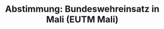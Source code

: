 ---
abstimmung:
  abstimmung: 4
  bundestagssitzung: 170
  datum: 12. Mai 2016
  legislaturperiode: 18
categories:
- Bundeswehr
- Ausland
data:
- title: Abstimmungsergebnis 20160512_4-data.pdf
  url: /res/abstimmungsliste/20160512_4-data.pdf
- title: Abstimmungsergebnis 20160512_4_xls-data.csv
  url: /res/abstimmungsliste/csv/20160512_4_xls-data.csv
documents:
- local: /res/abstimmungsdaten/018-170-04/1808090.pdf
  title: Drucksache 18/08090.pdf
  url: http://dip21.bundestag.de/dip21/btd/18/080/1808090.pdf
- local: /res/abstimmungsdaten/018-170-04/1808284.pdf
  title: Drucksache 18/08284.pdf
  url: http://dip21.bundestag.de/dip21/btd/18/082/1808284.pdf
ergebnis:
  cdu/csu:
    enthaltung: 0
    gesamt: 310
    ja: 272
    nein: 0
    nichtabgegeben: 38
    ungueltig: 0
  die.linke:
    enthaltung: 0
    gesamt: 64
    ja: 0
    nein: 59
    nichtabgegeben: 5
    ungueltig: 0
  file: 20160512_4_xls-data.csv
  gruenen:
    enthaltung: 0
    gesamt: 63
    ja: 56
    nein: 4
    nichtabgegeben: 3
    ungueltig: 0
  spd:
    enthaltung: 2
    gesamt: 193
    ja: 168
    nein: 4
    nichtabgegeben: 19
    ungueltig: 0
layout: abstimmung
links:
- title: https://www.bundestag.de/parlament/plenum/abstimmung/abstimmung?id=397
  url: https://www.bundestag.de/parlament/plenum/abstimmung/abstimmung?id=397
- title: http://www.abgeordnetenwatch.de/verlaengerung_des_bundeswehreinsatzes_in_mali_eutm-1105-791.html
  url: http://www.abgeordnetenwatch.de/verlaengerung_des_bundeswehreinsatzes_in_mali_eutm-1105-791.html
preview: 'Deutscher Bundestag


  170. Sitzung des Deutschen Bundestages

  am Donnerstag, 12.Mai 2016


  Endgültiges Ergebnis der Namentlichen Abstimmung Nr. 4


  Beschlussempfehlung des Auswärtigen Ausschusses (3. Ausschuss) zu dem Antrag der

  Bundesregierung.

  Fortsetzung der Beteiligung bewaffneter deutscher Streitkräfte an der Militärmission
  der

  Europäischen Union als Beitrag zur Ausbildung der malischen Streitkräfte (EUTM Mali)

  auf Grundlage des Ersuchens der Regierung von Mali an die EU sowie der Beschlüsse
  des

  Rates der EU 2013/87/GASP vom 18. Februar 2013, zuletzt geändert mit dem Beschluss
  des

  Rates der EU 2016/446/GASP vom 23. März 2016 in Verbindung mit den Resolutionen
  des

  Sicherheitsrates der Vereinten Nationen 2071 (2012) vom 12. Oktober 2012 und folgender

  Resolutionen, zuletzt 2227 (2015) vom 29. Juni 2015

  - Drucksachen 18/8090 und 18/8284 -


  Abgegebene Stimmen insgesamt:


  565


  Nicht abgegebene Stimmen:

  Ja-Stimmen:


  65

  496


  Nein-Stimmen:


  67


  Enthaltungen:


  2


  Ungültige:


  0


  Berlin, den 12.05.2016


  Beginn: 19:05

  Ende: 19:08

  '
tags:
- Ausbildung
- Mali
- EU
- UN
- EUTM
title: 'Abstimmung: Bundeswehreinsatz in Mali (EUTM Mali)'
---